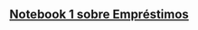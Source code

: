 ## [Notebook 1 sobre Empréstimos](https://github.com/LucasNP/MC322/blob/main/lab01/notebook/emprestimo01-ra182553.ipynb) ## 
